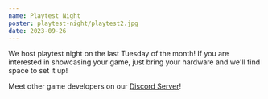 ```yaml
---
name: Playtest Night
poster: playtest-night/playtest2.jpg
date: 2023-09-26
---
```

We host playtest night on the last Tuesday of the month! If you are interested in showcasing your game, just bring your hardware and we'll find space to set it up!

Meet other game developers on our [Discord Server](https://wonderville.nyc/discord)!
